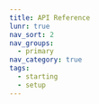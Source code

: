 ```yaml
---
title: API Reference
lunr: true
nav_sort: 2
nav_groups:
  - primary
nav_category: true
tags:
  - starting
  - setup
---
```



